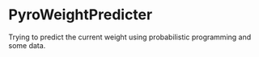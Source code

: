 # PyroWeightPredicter
Trying to predict the current weight using probabilistic programming and some data.

